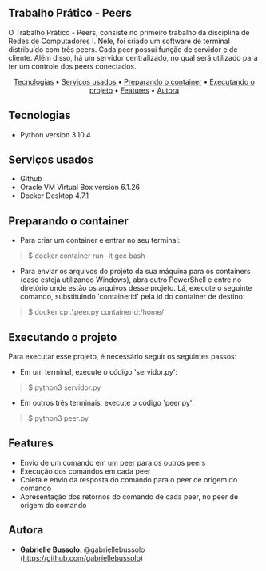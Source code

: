 ## Trabalho Prático - Peers
 
O Trabalho Prático - Peers, consiste no primeiro trabalho da disciplina de Redes de Computadores I. Nele, foi criado um software de terminal distribuído com três peers.
Cada peer possui função de servidor e de cliente. Além disso, há um servidor centralizado, no qual será utilizado para ter um controle dos peers conectados.

<p align="center">
 <a href="#tecnologias">Tecnologias</a> •
 <a href="#serviços-usados">Serviços usados</a> • 
 <a href="#preparando-o-container">Preparando o container</a> • 
 <a href="#executando-o-projeto">Executando o projeto</a> • 
 <a href="#features">Features</a> • 
 <a href="#autora">Autora</a>
</p>
 
## Tecnologias 
  
* Python version  3.10.4
 
## Serviços usados
 
* Github
* Oracle VM Virtual Box version 6.1.26
* Docker Desktop 4.7.1
 
## Preparando o container
 
* Para criar um container e entrar no seu terminal:
>    $ docker container run -it gcc bash
* Para enviar os arquivos do projeto da sua máquina para os containers (caso esteja utilizando Windows), abra outro PowerShell e entre no diretório onde estão os arquivos desse projeto. Lá, execute o seguinte comando, substituindo 'containerid' pela id do container de destino:
>    $ docker cp .\peer.py containerid:/home/
 
## Executando o projeto

Para executar esse projeto, é necessário seguir os seguintes passos:

* Em um terminal, execute o código 'servidor.py':
>    $ python3 servidor.py

* Em outros três terminais, execute o código 'peer.py':
>    $ python3 peer.py
 
## Features
 
* Envio de um comando em um peer para os outros peers
* Execução dos comandos em cada peer
* Coleta e envio da resposta do comando para o peer de origem do comando
* Apresentação dos retornos do comando de cada peer, no peer de origem do comando
 
## Autora
 
* **Gabrielle Bussolo**: @gabriellebussolo (https://github.com/gabriellebussolo)
